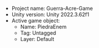 <!-- UNITY CODE ASSIST INSTRUCTIONS START -->
- Project name: Guerra-Acre-Game
- Unity version: Unity 2022.3.62f1
- Active game object:
  - Name: PiedraEnem
  - Tag: Untagged
  - Layer: Default
<!-- UNITY CODE ASSIST INSTRUCTIONS END -->
